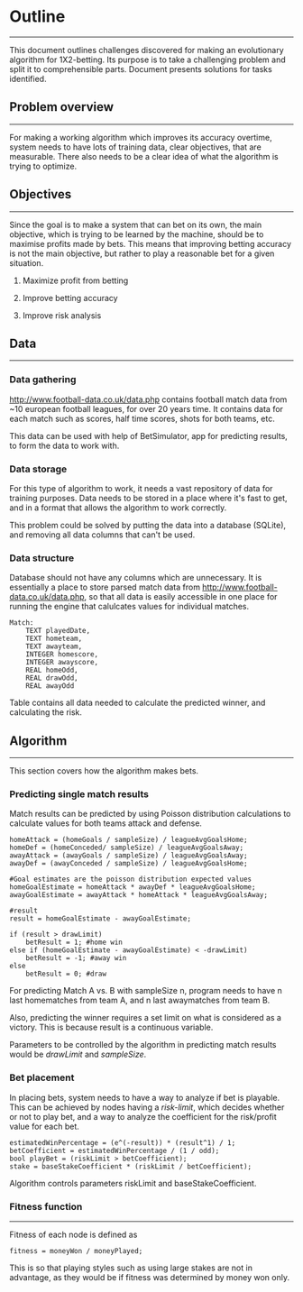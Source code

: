 # Outline
----------
This document outlines challenges discovered for making an evolutionary
algorithm for 1X2-betting. Its purpose is to take a challenging problem
and split it to comprehensible parts. Document presents solutions for 
tasks identified.

## Problem overview
-------------------
For making a working algorithm which improves its accuracy overtime,
system needs to have lots of training data, clear objectives, that are 
measurable. There also needs to be a clear idea of what the algorithm is trying
to optimize. 

## Objectives
--------------
Since the goal is to make a system that can bet on its own, the main
objective, which is trying to be learned by the machine, should be to
maximise profits made by bets. This means that improving betting accuracy
is not the main objective, but rather to play a reasonable bet for a given
situation.

1. Maximize profit from betting

2. Improve betting accuracy

3. Improve risk analysis

## Data
---------

### Data gathering
http://www.football-data.co.uk/data.php contains football match data from 
~10 european football leagues, for over 20 years time. It contains data for 
each match such as scores, half time scores, shots for both teams, etc.

This data can be used with help of BetSimulator, app for predicting results,
to form the data to work with. 

### Data storage	
For this type of algorithm to work, it needs a vast repository of data for 
training purposes. Data needs to be stored in a place where it's fast to get,
and in a format that allows the algorithm to work correctly.

This problem could be solved by putting the data into a database (SQLite),
and removing all data columns that can't be used. 

### Data structure
Database should not have any columns which are unnecessary. It is essentially
a place to store parsed match data from http://www.football-data.co.uk/data.php,
so that all data is easily accessible in one place for running the engine that
calulcates values for individual matches.

```
Match:
	TEXT playedDate,
	TEXT hometeam,
	TEXT awayteam,
	INTEGER homescore,
	INTEGER awayscore,
	REAL homeOdd,
	REAL drawOdd,
	REAL awayOdd
```

Table contains all data needed to calculate the predicted winner, and calculating the risk.

## Algorithm
-------------
This section covers how the algorithm makes bets.

### Predicting single match results

Match results can be predicted by using Poisson distribution calculations 
to calculate values for both teams attack and defense. 

```
homeAttack = (homeGoals / sampleSize) / leagueAvgGoalsHome;
homeDef = (homeConceded/ sampleSize) / leagueAvgGoalsAway;
awayAttack = (awayGoals / sampleSize) / leagueAvgGoalsAway;
awayDef = (awayConceded / sampleSize) / leagueAvgGoalsHome;

#Goal estimates are the poisson distribution expected values
homeGoalEstimate = homeAttack * awayDef * leagueAvgGoalsHome;
awayGoalEstimate = awayAttack * homeAttack * leagueAvgGoalsAway;

#result
result = homeGoalEstimate - awayGoalEstimate;

if (result > drawLimit)
	betResult = 1; #home win
else if (homeGoalEstimate - awayGoalEstimate) < -drawLimit)
	betResult = -1; #away win
else
	betResult = 0; #draw
```

For predicting Match A vs. B with sampleSize n, program needs to 
have n last homematches from team A, and n last awaymatches from team B.

Also, predicting the winner requires a set limit on what is considered as 
a victory. This is because result is a continuous variable. 

Parameters to be controlled by the algorithm in predicting match results would be
*drawLimit* and *sampleSize*. 

### Bet placement

In placing bets, system needs to have a way to analyze if bet is playable. This can 
be achieved by nodes having a *risk-limit*, which decides whether or not to play bet,
and a way to analyze the coefficient for the risk/profit value for each bet.
```
estimatedWinPercentage = (e^(-result)) * (result^1) / 1;
betCoefficient = estimatedWinPercentage / (1 / odd); 
bool playBet = (riskLimit > betCoefficient);
stake = baseStakeCoefficient * (riskLimit / betCoefficient);
```
Algorithm controls parameters riskLimit and baseStakeCoefficient.

### Fitness function
-----------------------
Fitness of each node is defined as
```
fitness = moneyWon / moneyPlayed;
```
This is so that playing styles such as using large stakes are not in advantage, as they
would be if fitness was determined by money won only.